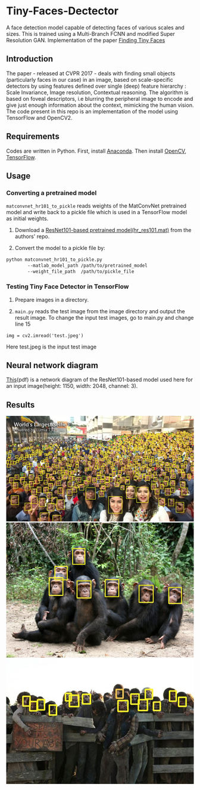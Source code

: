 # Tiny-Faces-Dectector
A face detection model capable of detecting faces of various scales and sizes. This is trained using a Multi-Branch FCNN and modified Super Resolution GAN. Implementation of the paper [Finding Tiny Faces](https://arxiv.org/abs/1612.04402)

## Introduction
The paper - released at CVPR 2017 - deals with finding small objects (particularly faces in our case) in an image, 
based on scale-specific detectors by using features defined over single (deep) feature hierarchy : 
Scale Invariance, Image resolution, Contextual reasoning. The algorithm is based on foveal descriptors, i.e blurring the peripheral image to encode and give just enough information about the context, mimicking the human vision. The code present in this repo is an implementation of the model using TensorFlow and OpenCV2.

## Requirements

Codes are written in Python. First, install [Anaconda](https://docs.anaconda.com/anaconda/install.html).
Then install [OpenCV](https://github.com/opencv/opencv), [TensorFlow](https://www.tensorflow.org/).

## Usage

### Converting a pretrained model

`matconvnet_hr101_to_pickle` reads weights of the MatConvNet pretrained model and 
write back to a pickle file which is used in a TensorFlow model as initial weights.

1. Download a [ResNet101-based pretrained model(hr_res101.mat)](https://www.cs.cmu.edu/%7Epeiyunh/tiny/hr_res101.mat) 
from the authors' repo.

2. Convert the model to a pickle file by:
```
python matconvnet_hr101_to_pickle.py 
        --matlab_model_path /path/to/pretrained_model 
        --weight_file_path  /path/to/pickle_file
```

### Testing Tiny Face Detector in TensorFlow

1. Prepare images in a directory. 

2. `main.py` reads the test image from the image directory and 
output the result image.
To change the input test images, go to main.py and change line 15

```
img = cv2.imread('test.jpeg')
```

Here test.jpeg is the input test image



## Neural network diagram

[This](https://github.com/hash283/Tiny-Faces-Dectector/blob/master/ResNet101.pdf)(pdf) is 
a network diagram of the ResNet101-based model used here for an input image(height: 1150, width: 2048, channel: 3).

## Results

<img src="./selfie.jpg">
<img src="./monkeys.jpg">
<img src="./zombies.jpg">
